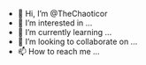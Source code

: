 - 👋 Hi, I’m @TheChaoticor
- 👀 I’m interested in ...
- 🌱 I’m currently learning ...
- 💞️ I’m looking to collaborate on ...
- 📫 How to reach me ...

<!---
TheChaoticor/TheChaoticor is a ✨ special ✨ repository because its `README.md` (this file) appears on your GitHub profile.
You can click the Preview link to take a look at your changes.
--->
